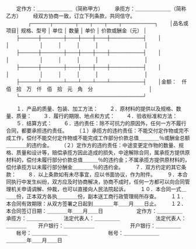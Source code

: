 
 



　　定作方：＿＿＿＿＿＿＿（简称甲方）
　　承揽方：＿＿＿＿＿＿＿（简称乙方）
　　经双方协商一致，订立下列条款，共同信守。
　　
　　┌─────┬──────┬───┬───┬───┬─────────┐
　　│品名或项目│ 规格、型号 │ 单位 │ 数量 │ 单价 │ 价款或酬金（元） │
　　├─────┼──────┼───┼───┼───┼─────────┤
　　│　　　　　│　　　　　　│　　　│　　　│　　　│　　　　　　　　　│
　　├─────┼──────┼───┼───┼───┼─────────┤
　　│　　　　　│　　　　　　│　　　│　　　│　　　│　　　　　　　　　│
　　├─────┼──────┼───┼───┼───┼─────────┤
　　│　　　　　│　　　　　　│　　　│　　　│　　　│　　　　　　　　　│
　　├─────┴──────┴───┴───┴───┴─────────┤
　　│金额：　仟　佰　拾　万　仟　佰　拾　元　角　分　　　　　　　　　　　│
　　└──────────────────────────────────┘
　　

　　１．产品的质量、包装、加工方法：
　　２．原材料的提供以及规格、数量、质量：
　　３．履行的期限、地点和方式：
　　４．验收标准和方法：
　　５．结算方式：
　　６．违约责任：除不可抗力的原因外，任何一方不履行合同，都要承担违约责任。
　　（１）承揽方的违约责任：不能交付定作物或完不成工作，偿付不能交付定作物或不能完成工作部分价款总值＿＿＿＿％或酬金总额＿＿＿＿的违约金。
　　（２）定作方的违约责任：中途变更定作物的数量、规格、质量和设计等，赔偿承揽方因此造成的损失，中途解除合同，属承揽方提供原材料的，偿付未履行部分价款总值＿＿＿％的违约金；不属承揽方提供原材料的，偿付承揽方以未履行部分酬金＿＿＿＿％的违约金。
　　７．双方约定的其它条款：
　　８．以上条款如有未尽事宜，应以书面协议，作为附件。
　　９．本合同执行中发生纠纷，双方应及时协商解决，协商不成时，任何一方都可以向合同管理机关申请调解、仲裁，也可以直接向人民法院起诉。
　　１０．本合同一式＿＿＿份，正本双方各执＿＿＿＿份，副本送工商行政管理局所存查。
　　１１．本合同有效期限：从双方签署之日起到＿＿＿＿年＿＿月＿＿日止。
　　１２．本合同签订日期：＿＿＿＿年＿＿月＿＿日　　
　　
　　定作方：＿＿＿＿＿　　　　　　　　　承揽方：＿＿＿＿＿
　　法定代表人：＿＿＿＿＿　　　　　　　法定代表人：＿＿＿＿
　　开户银行：＿＿＿＿＿＿　　　　　　　开户银行：＿＿＿＿＿
　　帐号：＿＿＿＿＿＿＿　　　　　　　　帐号：＿＿＿＿＿＿＿　　　　　　　　　　　　　　　　　　　　　　　　　
　　＿＿＿＿年＿＿月＿＿日
　　
 


 

 
 
 
 
 
  


  
 

  


  


  
 
 
 
 

